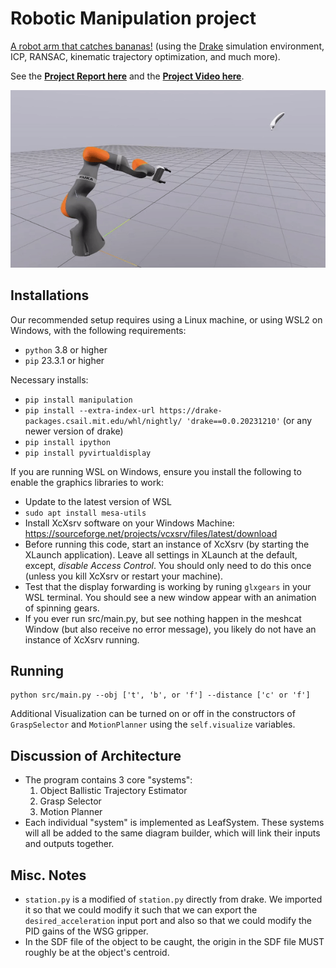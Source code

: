 # Robotic Manipulation project

[A robot arm that catches bananas!](https://www.youtube.com/watch?v=TrhjG72PJNU) (using the [Drake](https://drake.mit.edu/) simulation environment, ICP, RANSAC, kinematic trajectory optimization, and much more).

See the [**Project Report here**](https://drive.google.com/file/d/1uXrN3hdjM0pgB44X0Jx1yYVBb3VbIF40/view?usp=sharing) and the [**Project Video here**](https://www.youtube.com/watch?v=TrhjG72PJNU).

![](catch_banana.gif)

## Installations
Our recommended setup requires using a Linux machine, or using WSL2 on Windows, with the following requirements:
- `python` 3.8 or higher
- `pip` 23.3.1 or higher

Necessary installs:
- `pip install manipulation`
- `pip install --extra-index-url https://drake-packages.csail.mit.edu/whl/nightly/ 'drake==0.0.20231210'` (or any newer version of drake)
- `pip install ipython`
- `pip install pyvirtualdisplay`

If you are running WSL on Windows, ensure you install the following to enable the graphics libraries to work:
 - Update to the latest version of WSL
 - `sudo apt install mesa-utils`
 - Install XcXsrv software on your Windows Machine: https://sourceforge.net/projects/vcxsrv/files/latest/download
 - Before running this code, start an instance of XcXsrv (by starting the XLaunch application). Leave all settings in XLaunch at the default, except, *disable Access Control*. You should only need to do this once (unless you kill XcXsrv or restart your machine).
 - Test that the display forwarding is working by runing `glxgears` in your WSL terminal. You should see a new window appear with an animation of spinning gears.
 - If you ever run src/main.py, but see nothing happen in the meshcat Window (but also receive no error message), you likely do not have an instance of XcXsrv running.

## Running
```
python src/main.py --obj ['t', 'b', or 'f'] --distance ['c' or 'f']
```

Additional Visualization can be turned on or off in the constructors of `GraspSelector` and `MotionPlanner` using the `self.visualize` variables.

## Discussion of Architecture
 - The program contains 3 core "systems":
    1. Object Ballistic Trajectory Estimator
    2. Grasp Selector
    3. Motion Planner
 - Each individual "system" is implemented as LeafSystem. These systems will all be added to the same diagram builder, which will link their inputs and outputs together.

## Misc. Notes
 - `station.py` is a modified of `station.py` directly from drake. We imported it so that we could modify it such that we can export the `desired_acceleration` input port and also so that we could modify the PID gains of the WSG gripper.
 - In the SDF file of the object to be caught, the origin in the SDF file MUST roughly be at the object's centroid.
